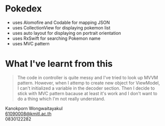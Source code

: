 # Pokedex
- uses Alomofire and Codable for mapping JSON
- uses CollectionView for displaying pokemon list
- uses auto layout for displaying on portrait orientation
- uses RxSwift for searching Pokemon name
- uses MVC pattern

# What I've learnt from this 
> The code in controller is quite messy and I've tried to look up MVVM pattern.
> However, when I attemp to create new object for ViewModel, I can't initialized a variable in the decoder section.
> Then I decide to stick with MVC pattern bacause at least it's work and I don't want to do a thing which I'm not really understand.

Kanokporn Wongwaitayakul  
61090008@kmitl.ac.th  
0830122282  
  
  
